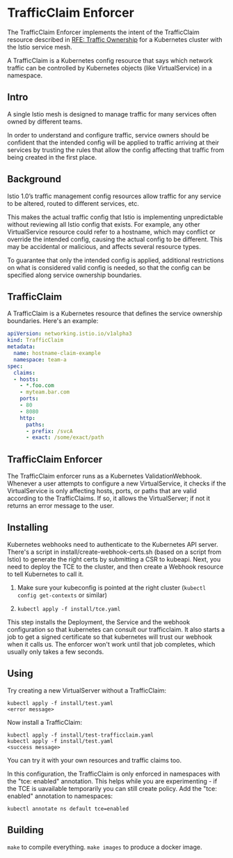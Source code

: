 # TrafficClaim Enforcer

The TrafficClaim Enforcer implements the intent of the TrafficClaim resource
described in [RFE: Traffic
Ownership](https://docs.google.com/document/d/1QD82w2mOPbQRaPDiesDNingDFfH_bZ4K9E5BALrAtiI/view)
for a Kubernetes cluster with the Istio service mesh.

A TrafficClaim is a Kubernetes config resource that says which network traffic
can be controlled by Kubernetes objects (like VirtualService) in a namespace.

## Intro

A single Istio mesh is designed to manage traffic for many services often owned
by different teams. 

In order to understand and configure traffic, service owners should be
confident that the intended config will be applied to traffic arriving at their
services by trusting the rules that allow the config affecting that traffic
from being created in the first place.

## Background

Istio 1.0’s traffic management config resources allow traffic for any service
to be altered, routed to different services, etc.

This makes the actual traffic config that Istio is implementing unpredictable
without reviewing all Istio config that exists. For example, any other
VirtualService resource could refer to a hostname, which may conflict or
override the intended config, causing the actual config to be different. This
may be accidental or malicious, and affects several resource types.

To guarantee that only the intended config is applied, additional restrictions
on what is considered valid config is needed, so that the config can be
specified along service ownership boundaries.

## TrafficClaim

A TrafficClaim is a Kubernetes resource that defines the service ownership
boundaries.  Here's an example:

```yaml
apiVersion: networking.istio.io/v1alpha3
kind: TrafficClaim
metadata:
  name: hostname-claim-example
  namespace: team-a
spec:
  claims:
  - hosts:
    - *.foo.com
    - myteam.bar.com
    ports:
    - 80
    - 8080
    http:
      paths:
      - prefix: /svcA
      - exact: /some/exact/path
```

## TrafficClaim Enforcer

The TrafficClaim enforcer runs as a Kubernetes ValidationWebhook.  Whenever a
user attempts to configure a new VirtualService, it checks if the
VirtualService is only affecting hosts, ports, or paths that are valid
according to the TrafficClaims.  If so, it allows the VirtualServer; if not it
returns an error message to the user.

## Installing

Kubernetes webhooks need to authenticate to the Kubernetes API server.  There's
a script in install/create-webhook-certs.sh (based on a script from Istio) to
generate the right certs by submitting a CSR to kubeapi.  Next, you need to
deploy the TCE to the cluster, and then create a Webhook resource to tell
Kubernetes to call it.

1. Make sure your kubeconfig is pointed at the right cluster (`kubectl config
get-contexts` or similar)

2. `kubectl apply -f install/tce.yaml`

This step installs the Deployment, the Service and the webhook configuration so
that kubernetes can consult our trafficclaim.  It also starts a job to get a
signed certificate so that kubernetes will trust our webhook when it calls us.
The enforcer won't work until that job completes, which usually only takes a
few seconds.

## Using

Try creating a new VirtualServer without a TrafficClaim:

```
kubectl apply -f install/test.yaml
<error message>
```

Now install a TrafficClaim:

```
kubectl apply -f install/test-trafficclaim.yaml
kubectl apply -f install/test.yaml
<success message>
```

You can try it with your own resources and traffic claims too.

In this configuration, the TrafficClaim is only enforced in namespaces with the
"tce: enabled" annotation.  This helps while you are experimenting - if the TCE
is uavailable temporarily you can still create policy.  Add the "tce: enabled"
annotation to namespaces:

```
kubectl annotate ns default tce=enabled
```

## Building

`make` to compile everything.  `make images` to produce a docker image.
